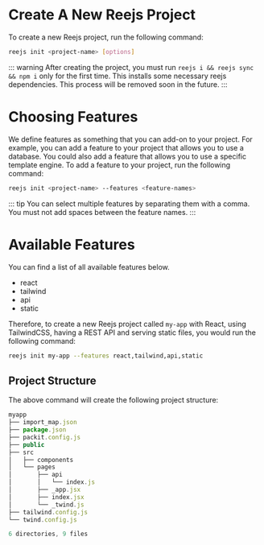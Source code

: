 # Create A New Reejs Project

To create a new Reejs project, run the following command:

```sh
reejs init <project-name> [options]
```

::: warning
After creating the project, you must run `reejs i && reejs sync && npm i` only for the first time. This installs some necessary reejs dependencies. This process will be removed soon in the future.
:::

# Choosing Features

We define features as something that you can add-on to your project. For example, you can add a feature to your project that allows you to use a database. You could also add a feature that allows you to use a specific template engine.
To add a feature to your project, run the following command:

```sh
reejs init <project-name> --features <feature-names>
```

::: tip
You can select multiple features by separating them with a comma. You must not add spaces between the feature names.
:::

# Available Features

You can find a list of all available features below.

- react
- tailwind
- api
- static

Therefore, to create a new Reejs project called `my-app` with React, using TailwindCSS, having a REST API and serving static files, you would run the following command:

```sh
reejs init my-app --features react,tailwind,api,static
```

## Project Structure

The above command will create the following project structure:

```js
myapp
├── import_map.json
├── package.json
├── packit.config.js
├── public
├── src
│   ├── components
│   └── pages
│       ├── api
│       │   └── index.js
│       ├── _app.jsx
│       ├── index.jsx
│       └── _twind.js
├── tailwind.config.js
└── twind.config.js

6 directories, 9 files
```

